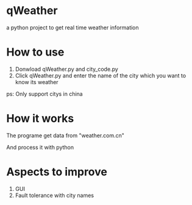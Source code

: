 # qWeather
a python project to get real time weather information

# How to use
1. Donwload qWeather.py and city_code.py
2. Click qWeather.py and enter the name of the city which you want to know its weather

ps: Only support citys in china

# How it works
The programe get data from "weather.com.cn"

And process it with python

# Aspects to improve
1. GUI
2. Fault tolerance with city names
